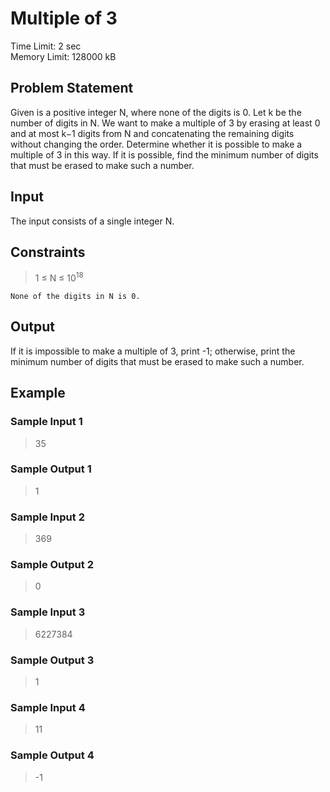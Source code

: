 # Multiple of 3
Time Limit: 2 sec<br>
Memory Limit: 128000 kB
## Problem Statement
Given is a positive integer N, where none of the digits is 0. Let k be the number of digits in N. We want to make a multiple of 3 by erasing at least 0 and at most k−1 digits from N and concatenating the remaining digits without changing the order. Determine whether it is possible to make a multiple of 3 in this way. If it is possible, find the minimum number of digits that must be erased to make such a number.
## Input
The input consists of a single integer N.

## Constraints
> 1 ≤  N ≤ 10<sup>18</sup>

`None of the digits in N is 0.`
## Output
If it is impossible to make a multiple of 3, print -1; otherwise, print the minimum number of digits that must be erased to make such a number.
## Example
### Sample Input 1
> 35
### Sample Output 1
> 1

### Sample Input 2
> 369
### Sample Output 2
> 0

### Sample Input 3
> 6227384
### Sample Output 3
> 1

### Sample Input 4
> 11
### Sample Output 4
> -1
